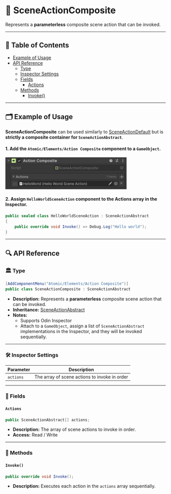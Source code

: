 # 🧩 SceneActionComposite

Represents a <b>parameterless</b> composite scene action that can be invoked.

---

## 📑 Table of Contents

- [Example of Usage](#-example-of-usage)
- [API Reference](#-api-reference)
    - [Type](#-type)
    - [Inspector Settings](#-inspector-settings)
    - [Fields](#-fields)
        - [Actions](#actions)
    - [Methods](#-methods)
        - [Invoke()](#invoke)

---

## 🗂 Example of Usage

**SceneActionComposite** can be used similarly to [SceneActionDefault](SceneActionDefault.md) but is **strictly a
composite container for `SceneActionAbstract`**.

#### 1. Add the `Atomic/Elements/Action Composite` component to a `GameObject`.

<img src="../../Images/SceneActionComposite.png" alt="SceneActionComposite example" width="" height="100">

#### 2. Assign `HelloWorldSceneAction` component to the **Actions** array in the Inspector.

```csharp
public sealed class HelloWorldSceneAction : SceneActionAbstract
{
    public override void Invoke() => Debug.Log("Hello world");
}
```

---

## 🔍 API Reference

### 🏛️ Type <div id="-type"></div>

```csharp
[AddComponentMenu("Atomic/Elements/Action Composite")]
public class SceneActionComposite : SceneActionAbstract
```

- **Description:** Represents a <b>parameterless</b> composite scene action that can be invoked.
- **Inheritance:** [SceneActionAbstract](SceneActionAbstract.md)
- **Notes:**
    - Supports Odin Inspector
    - Attach to a `GameObject`, assign a list of `SceneActionAbstract` implementations in the Inspector, and they
      will be invoked sequentially.

---

### 🛠 Inspector Settings

| Parameter | Description                                   |
|-----------|-----------------------------------------------|
| `actions` | The array of scene actions to invoke in order |

---

### 🧱 Fields

#### `Actions`

```csharp
public SceneActionAbstract[] actions;
```

- **Description:** The array of scene actions to invoke in order.
- **Access:** Read / Write

---

### 🏹 Methods

#### `Invoke()`

```csharp
public override void Invoke();
```

- **Description:** Executes each action in the `actions` array sequentially.
